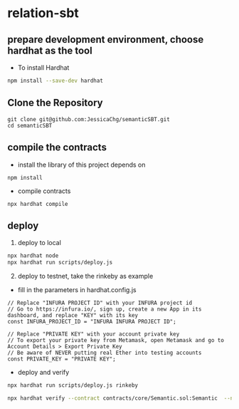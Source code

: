 # relation-sbt

## prepare development environment, choose hardhat as the tool
- To install Hardhat
```sh
npm install --save-dev hardhat
```

## Clone the Repository
```
git clone git@github.com:JessicaChg/semanticSBT.git
cd semanticSBT
```

## compile the contracts
- install the library of this project depends on
```
npm install
```
- compile contracts
```
npx hardhat compile
```

## deploy 

1. deploy to local
```sh
npx hardhat node
npx hardhat run scripts/deploy.js

```

2. deploy to testnet, take the rinkeby as example

+ fill in the parameters in  hardhat.config.js
```
// Replace "INFURA PROJECT ID" with your INFURA project id
// Go to https://infura.io/, sign up, create a new App in its dashboard, and replace "KEY" with its key
const INFURA_PROJECT_ID = "INFURA INFURA PROJECT ID";

// Replace "PRIVATE KEY" with your account private key
// To export your private key from Metamask, open Metamask and go to Account Details > Export Private Key
// Be aware of NEVER putting real Ether into testing accounts
const PRIVATE_KEY = "PRIVATE KEY";
```

+ deploy and verify
```sh
npx hardhat run scripts/deploy.js rinkeby

npx hardhat verify --contract contracts/core/Semantic.sol:Semantic  --network rinkeby <DEPLOYED_CONTRACT_ADDRESS>
```
